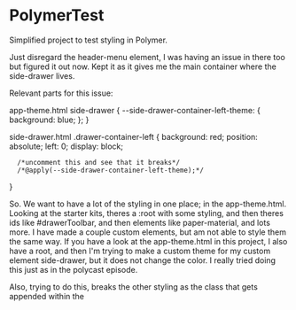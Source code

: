 # PolymerTest
Simplified project to test styling in Polymer.

Just disregard the header-menu element, I was having an issue in there too but figured it out now. 
Kept it as it gives me the main container where the side-drawer lives.

Relevant parts for this issue: 

app-theme.html
  side-drawer {
    --side-drawer-container-left-theme: {
      background: blue;
    };
  }

side-drawer.html
  .drawer-container-left {
      background: red;
      position: absolute;
      left: 0;
      display: block;
      
      /*uncomment this and see that it breaks*/
      /*@apply(--side-drawer-container-left-theme);*/

  }

So. We want to have a lot of the styling in one place; in the app-theme.html.
Looking at the starter kits, theres a :root with some styling, and then theres ids like #drawerToolbar, and then elements like 
paper-material, and lots more. I have made a couple custom elements, but am not able to style them the same way. 
If you have a look at the app-theme.html in this project, I also have a root, and then I'm trying to make a custom theme for my 
custom element side-drawer, but it does not change the color. I really tried doing this just as in the polycast episode.

Also, trying to do this, breaks the other styling as the class that gets appended within the <template> of side-drawer (drawer-container-left and -right), 
isnt added to the element anymore. Or at least it's not showing up as a class if you inspect the element in Chrome.
This might be cus of a syntax error etc. but I'm not seeing any errors. 

Sorry for the ugly colors, just trying to make it obvious. Hope this clears it up. 

Thanks so much, 
Kristi
